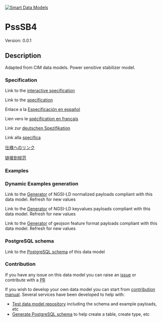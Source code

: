 [![Smart Data Models](https://smartdatamodels.org/wp-content/uploads/2022/01/SmartDataModels_logo.png "Logo")](https://smartdatamodels.org)
# PssSB4
Version: 0.0.1

## Description 

Adapted from CIM data models. Power sensitive stabilizer model.
### Specification

Link to the [interactive specification](https://swagger.lab.fiware.org/?url=https://smart-data-models.github.io/dataModel.EnergyCIM/PssSB4/swagger.yaml)

Link to the [specification](https://github.com/smart-data-models/dataModel.EnergyCIM/blob/master/PssSB4/doc/spec.md)

Enlace a la [Especificación en español](https://github.com/smart-data-models/dataModel.EnergyCIM/blob/master/PssSB4/doc/spec_ES.md)

Lien vers le [spécification en français](https://github.com/smart-data-models/dataModel.EnergyCIM/blob/master/PssSB4/doc/spec_FR.md)

Link zur [deutschen Spezifikation](https://github.com/smart-data-models/dataModel.EnergyCIM/blob/master/PssSB4/doc/spec_DE.md)

Link alla [specifica](https://github.com/smart-data-models/dataModel.EnergyCIM/blob/master/PssSB4/doc/spec_IT.md)

[仕様へのリンク](https://github.com/smart-data-models/dataModel.EnergyCIM/blob/master/PssSB4/doc/spec_JA.md)

[链接到规范](https://github.com/smart-data-models/dataModel.EnergyCIM/blob/master/PssSB4/doc/spec_ZH.md)
### Examples
### Dynamic Examples generation

Link to the [Generator](https://smartdatamodels.org/extra/ngsi-ld_generator.php?schemaUrl=https://raw.githubusercontent.com/smart-data-models/dataModel.EnergyCIM/master/PssSB4/schema.json&email=info@smartdatamodels.org) of NGSI-LD normalized payloads compliant with this data model. Refresh for new values

Link to the [Generator](https://smartdatamodels.org/extra/ngsi-ld_generator_keyvalues.php?schemaUrl=https://raw.githubusercontent.com/smart-data-models/dataModel.EnergyCIM/master/PssSB4/schema.json&email=info@smartdatamodels.org) of NGSI-LD keyvalues payloads compliant with this data model. Refresh for new values

Link to the [Generator](https://smartdatamodels.org/extra/geojson_features_generator.php?schemaUrl=https://raw.githubusercontent.com/smart-data-models/dataModel.EnergyCIM/master/PssSB4/schema.json&email=info@smartdatamodels.org) of geojson feature format payloads compliant with this data model. Refresh for new values
### PostgreSQL schema

Link to the [PostgreSQL schema](https://smart-data-models.github.io/dataModel.EnergyCIM/PssSB4/schema.sql) of this data model
### Contribution

 If you have any issue on this data model you can raise an [issue](https://github.com/smart-data-models/dataModel.EnergyCIM/issues)  or contribute with a [PR](https://github.com/smart-data-models/dataModel.EnergyCIM/pulls)

 If you wish to develop your own data model you can start from [contribution manual](https://bit.ly/contribution_manual). Several services have been developed to help with: 
 - [Test data model repository](https://smartdatamodels.org/index.php/data-models-contribution-api/) including the schema and example payloads, etc
 - [Generate PostgreSQL schema](https://smartdatamodels.org/index.php/sql-service/) to help create a table, create type, etc